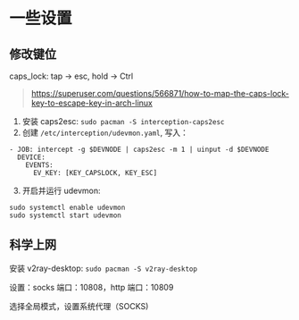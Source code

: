 # 一些设置

## 修改键位

caps_lock: tap -> esc, hold -> Ctrl

> https://superuser.com/questions/566871/how-to-map-the-caps-lock-key-to-escape-key-in-arch-linux

1. 安装 caps2esc: `sudo pacman -S interception-caps2esc`
2. 创建 `/etc/interception/udevmon.yaml`, 写入：

```
- JOB: intercept -g $DEVNODE | caps2esc -m 1 | uinput -d $DEVNODE
  DEVICE:
    EVENTS:
      EV_KEY: [KEY_CAPSLOCK, KEY_ESC]
```

3. 开启并运行 udevmon:

```
sudo systemctl enable udevmon
sudo systemctl start udevmon
```

## 科学上网

安装 v2ray-desktop: `sudo pacman -S v2ray-desktop`

设置：socks 端口：10808，http 端口：10809

选择全局模式，设置系统代理（SOCKS)
